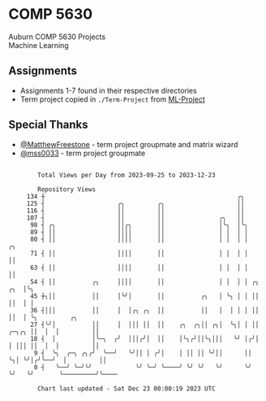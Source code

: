 # COMP 5630
Auburn COMP 5630 Projects  
Machine Learning

## Assignments
- Assignments 1-7 found in their respective directories
- Term project copied in `./Term-Project` from [ML-Project](https://github.com/wumphlett/ML-Project)

## Special Thanks
- [@MatthewFreestone](https://github.com/MatthewFreestone) - term project groupmate and matrix wizard
- [@mss0033](https://github.com/mss0033) - term project groupmate

```

        Total Views per Day from 2023-09-25 to 2023-12-23

        Repository Views
     134 ┼                                                     ╭╮
     125 ┤                    ╭╮         ╭╮                    ││
     116 ┤                    ││         ││                    ││
     107 ┤                    ││         ││               ╭╮   ││
      98 ┤ ╭╮                 ││╭╮       ││               │╰╮  │╰╮
      89 ┤ ││                 ││││       ││               │ │  │ │
      80 ┤ ││                 ││││       ││               │ │  │ │              ╭╮
      71 ┤ ││                 ││││       ││               │ │  │ │              ││
      63 ┤ ││                 ││││       ││               │ │  │ │              ││
      54 ┤ ││          ╭╮     ││││       ││               │ │  │ │ ╭╮       ╭╮  │╰╮
      45 ┼╮││          ││     │╰╯│       ││          ╭╮   │ ╰╮ │ │ ││       ││  │ │
      36 ┤│││          ││     │  │╭╮ ╭╮  ││          ││   │  │ │ │ ││       ││  │ ╰╮         ╭╮
      27 ┤╰╯│          ││     │  │││ ││  ││    ╭╮  ╭╮││ ╭╮│  ╰╮│ │ ││ ╭─╮╭╮ ││  │  │         ││
      18 ┤  │          │╰─╮  ╭╯  │││╭╯│  ││    │╰╮╭╯││╰╮│││   ╰╯ │╭╯│ │ │││ ││  │  │         ││
       9 ┤  ╰╮  ╭─╮ ╭╮╭╯  ╰──╯   ╰╯││ │ ╭╯│    │ ││ ││ ╰╯││      ││ ╰╮│ ╰╯│╭╯╰──╯  │         ││
       0 ┤   ╰──╯ ╰─╯╰╯            ╰╯ ╰─╯ ╰────╯ ╰╯ ╰╯   ╰╯      ╰╯  ╰╯   ╰╯       ╰─────────╯╰────

        Chart last updated - Sat Dec 23 00:00:19 2023 UTC
        
```
